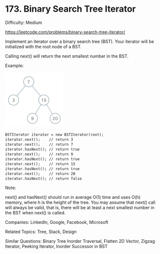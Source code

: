 # 173. Binary Search Tree Iterator

Difficulty: Medium

https://leetcode.com/problems/binary-search-tree-iterator/

Implement an iterator over a binary search tree (BST). Your iterator will be initialized with the root node of a BST.

Calling next() will return the next smallest number in the BST.

Example:

![alt text](bst-tree.png)
```
BSTIterator iterator = new BSTIterator(root);
iterator.next();    // return 3
iterator.next();    // return 7
iterator.hasNext(); // return true
iterator.next();    // return 9
iterator.hasNext(); // return true
iterator.next();    // return 15
iterator.hasNext(); // return true
iterator.next();    // return 20
iterator.hasNext(); // return false
``` 

Note:

next() and hasNext() should run in average O(1) time and uses O(h) memory, where h is the height of the tree.
You may assume that next() call will always be valid, that is, there will be at least a next smallest number in the BST when next() is called.

Companies: LinkedIn, Google, Facebook, Microsoft

Related Topics: Tree, Stack, Design

Similar Questions: Binary Tree Inorder Traversal, Flatten 2D Vector, Zigzag Iterator, Peeking Iterator, Inorder Successor in BST
